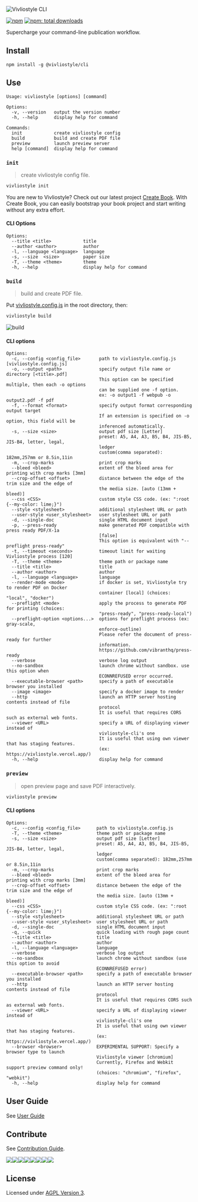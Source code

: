 ![Vivliostyle CLI](assets/cover.jpg)

[![npm](https://flat.badgen.net/npm/v/@vivliostyle/cli)][npm-url]
[![npm: total downloads](https://flat.badgen.net/npm/dt/@vivliostyle/cli)][npm-url]

[npm-url]: https://npmjs.org/package/@vivliostyle/cli

Supercharge your command-line publication workflow.

## Install

```
npm install -g @vivliostyle/cli
```

## Use

```
Usage: vivliostyle [options] [command]

Options:
  -v, --version   output the version number
  -h, --help      display help for command

Commands:
  init            create vivliostyle config
  build           build and create PDF file
  preview         launch preview server
  help [command]  display help for command
```

### `init`

> create vivliostyle config file.

```bash
vivliostyle init
```

You are new to Vivliostyle? Check out our latest project [Create Book](https://github.com/vivliostyle/create-book#readme).
With Create Book, you can easily bootstrap your book project and start writing without any extra effort.

#### CLI Options

```
Options:
  --title <title>            title
  --author <author>          author
  -l, --language <language>  language
  -s, --size  <size>         paper size
  -T, --theme <theme>        theme
  -h, --help                 display help for command
```

### `build`

> build and create PDF file.

Put [vivliostyle.config.js](https://github.com/vivliostyle/create-book/blob/master/templates/default/vivliostyle.config.js) in the root directory, then:

```bash
vivliostyle build
```

![build](assets/build.gif)

#### CLI options

```
Options:
  -c, --config <config_file>       path to vivliostyle.config.js [vivliostyle.config.js]
  -o, --output <path>              specify output file name or directory [<title>.pdf]
                                   This option can be specified multiple, then each -o options
                                   can be supplied one -f option.
                                   ex: -o output1 -f webpub -o output2.pdf -f pdf
  -f, --format <format>            specify output format corresponding output target
                                   If an extension is specified on -o option, this field will be
                                   inferenced automatically.
  -s, --size <size>                output pdf size [Letter]
                                   preset: A5, A4, A3, B5, B4, JIS-B5, JIS-B4, letter, legal,
                                   ledger
                                   custom(comma separated): 182mm,257mm or 8.5in,11in
  -m, --crop-marks                 print crop marks
  --bleed <bleed>                  extent of the bleed area for printing with crop marks [3mm]
  --crop-offset <offset>           distance between the edge of the trim size and the edge of
                                   the media size. [auto (13mm + bleed)]
  --css <CSS>                      custom style CSS code. (ex: ":root {--my-color: lime;}")
  --style <stylesheet>             additional stylesheet URL or path
  --user-style <user_stylesheet>   user stylesheet URL or path
  -d, --single-doc                 single HTML document input
  -p, --press-ready                make generated PDF compatible with press ready PDF/X-1a
                                   [false]
                                   This option is equivalent with "--preflight press-ready"
  -t, --timeout <seconds>          timeout limit for waiting Vivliostyle process [120]
  -T, --theme <theme>              theme path or package name
  --title <title>                  title
  --author <author>                author
  -l, --language <language>        language
  --render-mode <mode>             if docker is set, Vivliostyle try to render PDF on Docker
                                   container [local] (choices: "local", "docker")
  --preflight <mode>               apply the process to generate PDF for printing (choices:
                                   "press-ready", "press-ready-local")
  --preflight-option <options...>  options for preflight process (ex: gray-scale,
                                   enforce-outline)
                                   Please refer the document of press-ready for further
                                   information.
                                   https://github.com/vibranthq/press-ready
  --verbose                        verbose log output
  --no-sandbox                     launch chrome without sandbox. use this option when
                                   ECONNREFUSED error occurred.
  --executable-browser <path>      specify a path of executable browser you installed
  --image <image>                  specify a docker image to render
  --http                           launch an HTTP server hosting contents instead of file
                                   protocol
                                   It is useful that requires CORS such as external web fonts.
  --viewer <URL>                   specify a URL of displaying viewer instead of
                                   vivliostyle-cli's one
                                   It is useful that using own viewer that has staging features.
                                   (ex: https://vivliostyle.vercel.app/)
  -h, --help                       display help for command
```

### `preview`

> open preview page and save PDF interactively.

```bash
vivliostyle preview
```

#### CLI options

```
Options:
  -c, --config <config_file>      path to vivliostyle.config.js
  -T, --theme <theme>             theme path or package name
  -s, --size <size>               output pdf size [Letter]
                                  preset: A5, A4, A3, B5, B4, JIS-B5, JIS-B4, letter, legal,
                                  ledger
                                  custom(comma separated): 182mm,257mm or 8.5in,11in
  -m, --crop-marks                print crop marks
  --bleed <bleed>                 extent of the bleed area for printing with crop marks [3mm]
  --crop-offset <offset>          distance between the edge of the trim size and the edge of
                                  the media size. [auto (13mm + bleed)]
  --css <CSS>                     custom style CSS code. (ex: ":root {--my-color: lime;}")
  --style <stylesheet>            additional stylesheet URL or path
  --user-style <user_stylesheet>  user stylesheet URL or path
  -d, --single-doc                single HTML document input
  -q, --quick                     quick loading with rough page count
  --title <title>                 title
  --author <author>               author
  -l, --language <language>       language
  --verbose                       verbose log output
  --no-sandbox                    launch chrome without sandbox (use this option to avoid
                                  ECONNREFUSED error)
  --executable-browser <path>     specify a path of executable browser you installed
  --http                          launch an HTTP server hosting contents instead of file
                                  protocol
                                  It is useful that requires CORS such as external web fonts.
  --viewer <URL>                  specify a URL of displaying viewer instead of
                                  vivliostyle-cli's one
                                  It is useful that using own viewer that has staging features.
                                  (ex: https://vivliostyle.vercel.app/)
  --browser <browser>             EXPERIMENTAL SUPPORT: Specify a browser type to launch
                                  Vivliostyle viewer [chromium]
                                  Currently, Firefox and Webkit support preview command only!
                                  (choices: "chromium", "firefox", "webkit")
  -h, --help                      display help for command
```

## User Guide

See [User Guide](https://docs.vivliostyle.org/#/vivliostyle-cli)

## Contribute

See [Contribution Guide](CONTRIBUTING.md).

[![](https://sourcerer.io/fame/uetchy/vivliostyle/vivliostyle-cli/images/0)](https://sourcerer.io/fame/uetchy/vivliostyle/vivliostyle-cli/links/0)[![](https://sourcerer.io/fame/uetchy/vivliostyle/vivliostyle-cli/images/1)](https://sourcerer.io/fame/uetchy/vivliostyle/vivliostyle-cli/links/1)[![](https://sourcerer.io/fame/uetchy/vivliostyle/vivliostyle-cli/images/2)](https://sourcerer.io/fame/uetchy/vivliostyle/vivliostyle-cli/links/2)[![](https://sourcerer.io/fame/uetchy/vivliostyle/vivliostyle-cli/images/3)](https://sourcerer.io/fame/uetchy/vivliostyle/vivliostyle-cli/links/3)[![](https://sourcerer.io/fame/uetchy/vivliostyle/vivliostyle-cli/images/4)](https://sourcerer.io/fame/uetchy/vivliostyle/vivliostyle-cli/links/4)[![](https://sourcerer.io/fame/uetchy/vivliostyle/vivliostyle-cli/images/5)](https://sourcerer.io/fame/uetchy/vivliostyle/vivliostyle-cli/links/5)[![](https://sourcerer.io/fame/uetchy/vivliostyle/vivliostyle-cli/images/6)](https://sourcerer.io/fame/uetchy/vivliostyle/vivliostyle-cli/links/6)[![](https://sourcerer.io/fame/uetchy/vivliostyle/vivliostyle-cli/images/7)](https://sourcerer.io/fame/uetchy/vivliostyle/vivliostyle-cli/links/7)

## License

Licensed under [AGPL Version 3](http://www.gnu.org/licenses/agpl.html).
